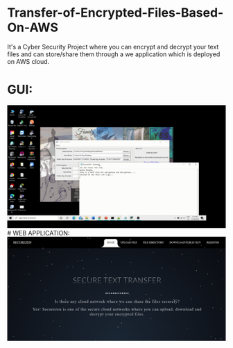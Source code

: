 # Transfer-of-Encrypted-Files-Based-On-AWS
It's a Cyber Security Project where you can encrypt and decrypt your text files and can store/share them through a we application which is deployed on AWS cloud.
# GUI:
 <img src="/web-app/static/cybergui.gif" alt="GUI">
# WEB APPLICATION:
 <img src="/web-app/static/webapp.png" alt="web app">
